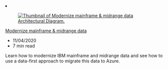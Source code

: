 <!-- This file is automatically generated by build/architectures/build_index.py. Any updates will be lost. -->

<!-- markdownlint-disable MD033 -->

<li class="grid-item item-column" data-categories="migration">
<article class="card">
    <div class="card-header has-margin-bottom-none" aria-hidden="true">
        <figure class="image diagram has-height-175 has-overflow-hidden level">
            <a href="/azure/architecture/reference-architectures/migration/modernize-mainframe-data-to-azure"><img src="/azure/architecture/browse/thumbs/modernize-mainframe-data-to-azure.png" class="diagram" alt="Thumbnail of Modernize mainframe & midrange data Architectural Diagram." data-linktype="relative-path"></a>
        </figure>
    </div>
    <div class="card-content">
        <a class="card-content-title has-margin-top-none" href="/azure/architecture/reference-architectures/migration/modernize-mainframe-data-to-azure">
            <p>Modernize mainframe & midrange data</p>
        </a>
        <ul class="card-content-metadata">
            <li>11/04/2020</li>
            <li>7 min read</li>
        </ul>
        <p class="card-content-description">Learn how to modernize IBM mainframe and midrange data and see how to use a data-first approach to migrate this data to Azure.</p>
        <div class="bottom-to-top-fade is-hidden-mobile"></div>
    </div>
</article>
</li>